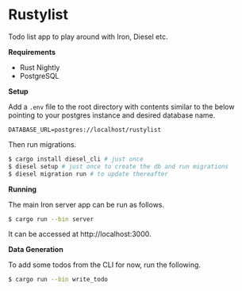 Rustylist
=========

Todo list app to play around with Iron, Diesel etc.

**Requirements**

* Rust Nightly
* PostgreSQL

**Setup**

Add a `.env` file to the root directory with contents similar to the below pointing to your postgres instance and desired database name.

```
DATABASE_URL=postgres://localhost/rustylist
```

Then run migrations.

```bash
$ cargo install diesel_cli # just once
$ diesel setup # just once to create the db and run migrations
$ diesel migration run # to update thereafter
```

**Running**

The main Iron server app can be run as follows.

```bash
$ cargo run --bin server
```

It can be accessed at http://localhost:3000.

**Data Generation**

To add some todos from the CLI for now, run the following.

```bash
$ cargo run --bin write_todo
```

